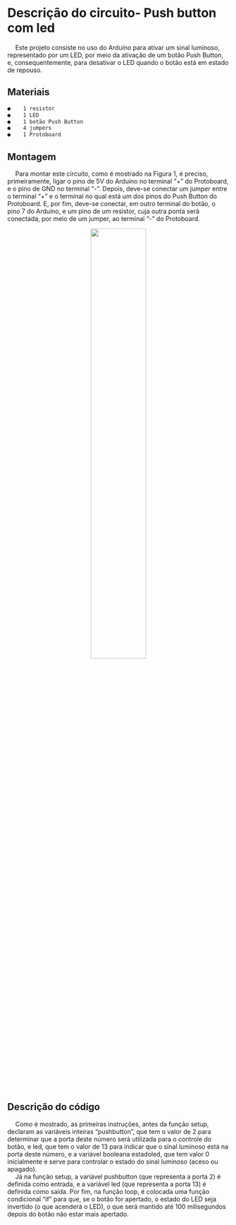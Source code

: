 
# Descrição do circuito- Push button com led

&emsp; Este projeto consiste no uso do Arduíno para ativar um sinal luminoso, representado por um LED, por meio da ativação de um botão Push Button, e, consequentemente, para desativar o LED quando o botão está em estado de repouso.


## Materiais
```sh
●	 1 resistor
●	 1 LED
●	 1 botão Push Button
●	 4 jumpers
●	 1 Protoboard


```
## Montagem
&emsp; Para montar este circuito, como é mostrado na Figura 1, é preciso, primeiramente, ligar o pino de 5V do Arduino no terminal “+” do Protoboard, e o pino de GND no terminal “-”. Depois, deve-se conectar um jumper entre o terminal “+” e o terminal no qual está um dos pinos do Push Button do Protoboard. E, por fim, deve-se conectar, em outro terminal do botão, o pino 7 do Arduino, e um pino de um resistor, cuja outra ponta será conectada, por meio de um jumper, ao terminal “-” do Protoboard.

<div align="center">
<img src="https://user-images.githubusercontent.com/72284498/194452194-4be51c95-713b-4d08-8f32-a58dce85ed14.png" width=50%>
</div>

## Descrição do código
&emsp; Como é mostrado, as primeiras instruções, antes da função setup, declaram as variáveis inteiras “pushbutton”, que tem o valor de 2 para determinar que a porta deste número será utilizada para o controle do botão, e led, que tem o valor de 13 para indicar que o sinal luminoso está na porta deste número, e a variável booleana estadoled, que tem valor 0 inicialmente e serve para controlar o estado do sinal luminoso (aceso ou apagado).
</br>&emsp; Já na função setup, a variável pushbutton (que representa a porta 2) é definida como entrada, e a variável led (que representa a porta 13) é definida como saída. Por fim, na função loop, é colocada uma função condicional “if” para que, se o botão for apertado, o estado do LED seja invertido (o que acenderá o LED), o que será mantido até 100 milisegundos depois do botão não estar mais apertado.

